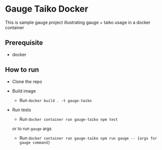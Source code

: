 # Gauge Taiko Docker

This is sample gauge project illustrating gauge + taiko usage in a docker container

## Prerequisite

* docker

## How to run
* Clone the repo
* Build image
    * Run `docker build . -t gauge-taiko`
* Run tests
    * Run `docker container run gauge-taiko npm test`

    or to run `gauge` args 

    * Run `docker container run gauge-taiko npm run gauge -- {args for gauge command}`
